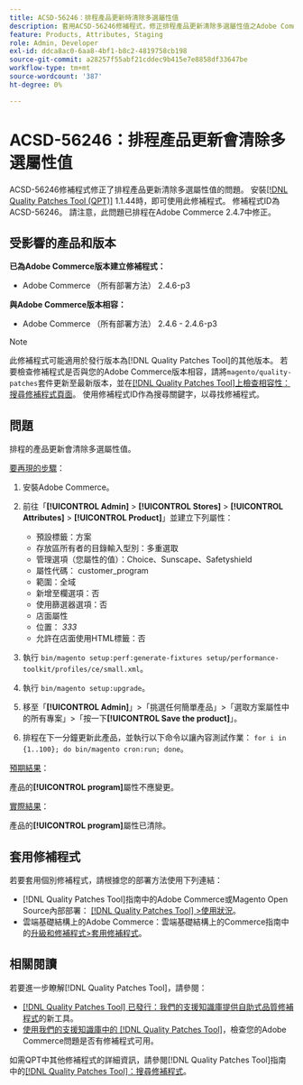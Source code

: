 ```yaml
---
title: ACSD-56246：排程產品更新時清除多選屬性值
description: 套用ACSD-56246修補程式，修正排程產品更新清除多選屬性值之Adobe Commerce問題。
feature: Products, Attributes, Staging
role: Admin, Developer
exl-id: ddca8ac0-6aa8-4bf1-b8c2-4819758cb198
source-git-commit: a28257f55abf21cddec9b415e7e8858df33647be
workflow-type: tm+mt
source-wordcount: '387'
ht-degree: 0%

---
```


# ACSD-56246：排程產品更新會清除多選屬性值

ACSD-56246修補程式修正了排程產品更新清除多選屬性值的問題。 安裝[[!DNL Quality Patches Tool (QPT)]](/help/announcements/adobe-commerce-announcements/magento-quality-patches-released-new-tool-to-self-serve-quality-patches.md) 1.1.44時，即可使用此修補程式。 修補程式ID為ACSD-56246。 請注意，此問題已排程在Adobe Commerce 2.4.7中修正。

## 受影響的產品和版本

**已為Adobe Commerce版本建立修補程式：**

* Adobe Commerce （所有部署方法） 2.4.6-p3

**與Adobe Commerce版本相容：**

* Adobe Commerce （所有部署方法） 2.4.6 - 2.4.6-p3

>[!NOTE]
>
>此修補程式可能適用於發行版本為[!DNL Quality Patches Tool]的其他版本。 若要檢查修補程式是否與您的Adobe Commerce版本相容，請將`magento/quality-patches`套件更新至最新版本，並在[[!DNL Quality Patches Tool]上檢查相容性：搜尋修補程式頁面](https://experienceleague.adobe.com/tools/commerce-quality-patches/index.html)。 使用修補程式ID作為搜尋關鍵字，以尋找修補程式。

## 問題

排程的產品更新會清除多選屬性值。

<u>要再現的步驟</u>：

1. 安裝Adobe Commerce。
1. 前往「**[!UICONTROL Admin]** > **[!UICONTROL Stores]** > **[!UICONTROL Attributes]** > **[!UICONTROL Product]**」並建立下列屬性：

   * 預設標籤：方案
   * 存放區所有者的目錄輸入型別：多重選取
   * 管理選項（您屬性的值）：Choice、Sunscape、Safetyshield
   * 屬性代碼： customer_program
   * 範圍：全域
   * 新增至欄選項：否
   * 使用篩選器選項：否
   * 店面屬性
   * 位置： *333*
   * 允許在店面使用HTML標籤：否

1. 執行
   `bin/magento setup:perf:generate-fixtures setup/performance-toolkit/profiles/ce/small.xml`。
1. 執行
   `bin/magento setup:upgrade`。
1. 移至「**[!UICONTROL Admin]**」>「挑選任何簡單產品」>「選取方案屬性中的所有專案」>「按一下&#x200B;**[!UICONTROL Save the product]**」。
1. 排程在下一分鐘更新此產品，並執行以下命令以讓內容測試作業：
   `for i in {1..100}; do bin/magento cron:run; done`。

<u>預期結果</u>：

產品的&#x200B;**[!UICONTROL program]**&#x200B;屬性不應變更。

<u>實際結果</u>：

產品的&#x200B;**[!UICONTROL program]**&#x200B;屬性已清除。

## 套用修補程式

若要套用個別修補程式，請根據您的部署方法使用下列連結：

* [!DNL Quality Patches Tool]指南中的Adobe Commerce或Magento Open Source內部部署： [[!DNL Quality Patches Tool] >使用狀況](https://experienceleague.adobe.com/docs/commerce-operations/tools/quality-patches-tool/usage.html)。
* 雲端基礎結構上的Adobe Commerce：雲端基礎結構上的Commerce指南中的[升級和修補程式>套用修補程式](https://experienceleague.adobe.com/docs/commerce-cloud-service/user-guide/develop/upgrade/apply-patches.html)。

## 相關閱讀

若要進一步瞭解[!DNL Quality Patches Tool]，請參閱：

* [[!DNL Quality Patches Tool] 已發行：我們的支援知識庫提供自助式品質修補程式](/help/announcements/adobe-commerce-announcements/magento-quality-patches-released-new-tool-to-self-serve-quality-patches.md)的新工具。
* [使用我們的支援知識庫中的 [!DNL Quality Patches Tool]](/help/support-tools/patches-available-in-qpt-tool/check-patch-for-magento-issue-with-magento-quality-patches.md)，檢查您的Adobe Commerce問題是否有修補程式可用。

如需QPT中其他修補程式的詳細資訊，請參閱[!DNL Quality Patches Tool]指南中的[[!DNL Quality Patches Tool]：搜尋修補程式](https://experienceleague.adobe.com/tools/commerce-quality-patches/index.html)。
